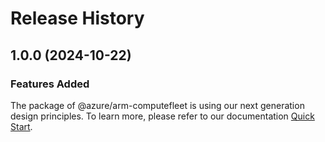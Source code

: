 # Release History
    
## 1.0.0 (2024-10-22)

### Features Added

The package of @azure/arm-computefleet is using our next generation design principles. To learn more, please refer to our documentation [Quick Start](https://aka.ms/azsdk/js/mgmt/quickstart).
